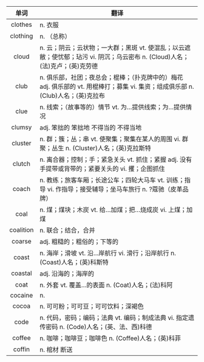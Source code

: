 |单词|翻译  |
|:--:|--| 
|	clothes  		|		n. 衣服	|		
|	clothing  		|		n. （总称）	|		
|	cloud  		|		n. 云；阴云；云状物；一大群；黑斑 vt. 使混乱；以云遮敝；使忧郁；玷污 vi. 阴沉；乌云密布 n. (Cloud)人名；(法)克卢；(英)克劳德	|		
|	club  		|		n. 俱乐部，社团；夜总会；棍棒；（扑克牌中的）梅花 adj. 俱乐部的 vt. 用棍棒打；募集 vi. 集资；组成俱乐部 n. (Club)人名；(英)克拉布	|		
|	clue  		|		n. 线索；（故事等的）情节 vt. 为…提供线索；为…提供情况	|		
|	clumsy  		|		adj. 笨拙的 笨拙地 不得当的 不得当地	|		
|	cluster  		|		n. 群；簇；丛；串 vt. 使聚集；聚集在某人的周围 vi. 群聚；丛生 n. (Cluster)人名；(英)克拉斯特	|		
|	clutch  		|		n. 离合器；控制；手；紧急关头 vt. 抓住；紧握 adj. 没有手提带或背带的；紧要关头的 vi. 攫；企图抓住	|		
|	coach  		|		n. 教练；旅客车厢；长途公车；四轮大马车 vt. 训练；指导 vi. 作指导；接受辅导；坐马车旅行 n. ?蔻驰（皮革品牌）	|		
|	coal  		|		n. 煤；煤块；木炭 vt. 给…加煤；把…烧成炭 vi. 上煤；加煤	|		
|	coalition  		|		n. 联合；结合，合并	|		
|	coarse  		|		adj. 粗糙的；粗俗的；下等的	|		
|	coast  		|		n. 海岸；滑坡 vt. 沿…岸航行 vi. 滑行；沿岸航行 n. (Coast)人名；(英)科斯特	|		
|	coastal  		|		adj. 沿海的；海岸的	|		
|	coat  		|		n. 外套 vt. 覆盖…的表面 n. (Coat)人名；(法)科阿	|		
|	cocaine  		|		n. 	|		
|	cocoa  		|		n. 可可粉；可可豆；可可饮料；深褐色	|		
|	code  		|		n. 代码，密码；编码；法典 vt. 编码；制成法典 vi. 指定遗传密码 n. (Code)人名；(英、法、西)科德	|		
|	coffee  		|		n. 咖啡；咖啡豆；咖啡色 n. (Coffee)人名；(英)科菲	|		
|	coffin  		|		n. 棺材 断送	|		
